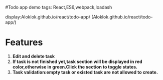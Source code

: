 #Todo app demo
tags: React,ES6,webpack,loadash

display:Aloklok.github.io/react/todo-app/ (Aloklok.github.io/react/todo-app/)
# Features
1. **Edit and delete task**
1. **If task is not finished yet,task section will be displayed in red color,otherwise  in green.Click the section to toggle states.**
1. **Task validation:empty task or existed task are not allowed to create.**
